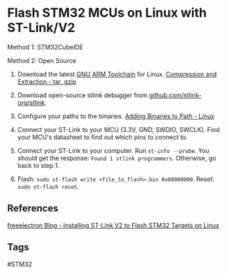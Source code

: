 # Flash STM32 MCUs on Linux with ST-Link/V2

Method 1: STM32CubeIDE

Method 2: Open Source

1. Download the latest [GNU ARM Toolchain](https://developer.arm.com/downloads/-/gnu-rm) for Linux. [Compression and Extraction - tar, gzip](../202302031659/README.md)

2. Download open-source stlink debugger from [github.com/stlink-org/stlink](https://github.com/stlink-org/stlink).  

3. Configure your paths to the binaries. [Adding Binaries to Path - Linux](../202306091810/README.md)

4. Connect your ST-Link to your MCU (3.3V, GND, SWDIO, SWCLK). Find your MCU's datasheet to find out which pins to connect to.  

5. Connect your ST-Link to your computer. Run `st-info --probe`. You should get the response: `Found 1 stlink programmers`. Otherwise, go back to step 1.  

6. Flash: `sudo st-flash write <file_to_flash>.bin 0x08000000`. Reset: `sudo st-flash reset`.  

## References
[freeelectron Blog - Installing ST-Link V2 to Flash STM32 Targets on Linux](https://freeelectron.ro/installing-st-link-v2-to-flash-stm32-targets-on-linux/)  

## Tags
#STM32
